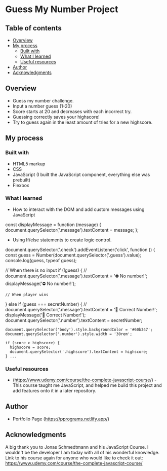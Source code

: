 # Guess My Number Project

## Table of contents

- [Overview](#overview)
- [My process](#my-process)
  - [Built with](#built-with)
  - [What I learned](#what-i-learned)
  - [Useful resources](#useful-resources)
- [Author](#author)
- [Acknowledgments](#acknowledgments)

## Overview
- Guess my number challenge.
- Input a number guess (1-20)
- Score starts at 20 and decreases with each incorrect try. 
- Guessing correctly saves your highscore!
- Try to guess again in the least amount of tries for a new highscore.

## My process

### Built with

- HTML5 markup
- CSS 
- JavaScript (I built the JavaScript component, everything else was prebuilt)
- Flexbox

### What I learned

- How to interact with the DOM and add custom messages using JavaScript

const displayMessage = function (message) {
  document.querySelector('.message').textContent = message;
};

- Using If/else statements to create logic control. 

document.querySelector('.check').addEventListener('click', function () {
  const guess = Number(document.querySelector('.guess').value);
  console.log(guess, typeof guess);

  // When there is no input
  if (!guess) {
    // document.querySelector('.message').textContent = '⛔️ No number!';
    displayMessage('⛔️ No number!');

    // When player wins
  } else if (guess === secretNumber) {
    // document.querySelector('.message').textContent = '🎉 Correct Number!';
    displayMessage('🎉 Correct Number!');
    document.querySelector('.number').textContent = secretNumber;

    document.querySelector('body').style.backgroundColor = '#60b347';
    document.querySelector('.number').style.width = '30rem';

    if (score > highscore) {
      highscore = score;
      document.querySelector('.highscore').textContent = highscore;
    } ...

### Useful resources

- (https://www.udemy.com/course/the-complete-javascript-course/) - This course taught me JavaScript, and helped me build this project and add features onto it in a later repository. 

## Author

- Portfolio Page (https://pprograms.netlify.app/)

## Acknowledgments

A big thank you to Jonas Schmedtmann and his JavaScript Course. I wouldn't be the developer I am today with all of his wonderful knowledge. Link to his course again for anyone who would like to check it out: https://www.udemy.com/course/the-complete-javascript-course/
